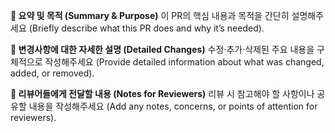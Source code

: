 **📝 요약 및 목적 (Summary & Purpose)**
이 PR의 핵심 내용과 목적을 간단히 설명해주세요 (Briefly describe what this PR does and why it’s needed).

**🔧 변경사항에 대한 자세한 설명 (Detailed Changes)**
수정·추가·삭제된 주요 내용을 구체적으로 작성해주세요 (Provide detailed information about what was changed, added, or removed).

**💬 리뷰어들에게 전달할 내용 (Notes for Reviewers)**
리뷰 시 참고해야 할 사항이나 공유할 내용을 작성해주세요 (Add any notes, concerns, or points of attention for reviewers).
